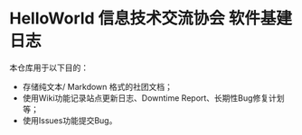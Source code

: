 # HelloWorld 信息技术交流协会 软件基建日志
本仓库用于以下目的：

- 存储纯文本/ Markdown 格式的社团文档；
- 使用Wiki功能记录站点更新日志、Downtime Report、长期性Bug修复计划等；
- 使用Issues功能提交Bug。
